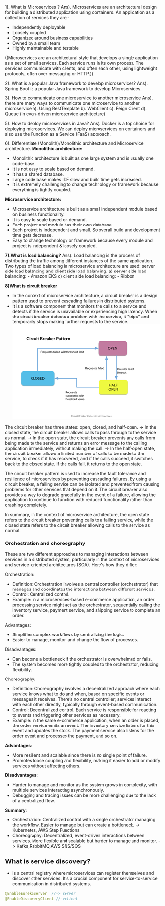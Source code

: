 
1). What is Microservices ?
Ans). Microservices are an architectural design for building a distributed application using containers.
An application as a collection of services they are:-
* Independently deployable
* Loosely coupled
* Organized around business capabilities
* Owned by a small team
* Highly maintainable and testable

((Microservices are an architectural style that develops a single application as a set of small services.
Each service runs in its own process. The services communicate with clients, and often each other,
using lightweight protocols, often over messaging or HTTP.))

2). What is a popular Java framework to develop microservices?
Ans). Spring Boot is a popular Java framework to develop Microservices.

3). How to communicate one microservice to another microservice
Ans). there are many ways to communicate one microservice to another microservice
a). Using RestTemplate
b). WebClient
c). Feign Client
d). Queue (in even-driven microservice architecture)

5). How to deploy microservices in Java?
Ans). Docker is a top choice for deploying microservices. We can deploy microservices on containers and
also use the Function as a Service (FaaS) approach.

6). Differentiate (Monolith)/Monolithic architecture and Microservice architecture.
**Monolithic architecture:**
- Monolithic architecture is built as one large system and is usually one code-base.
- It is not easy to scale based on demand.
- It has a shared database.
- Large code base makes IDE slow and build time gets increased.
- It is extremely challenging to change technology or framework because everything is tightly coupled.

**Microservice architecture:**
- Microservice architecture is built as a small independent module based on business functionality.
- It is easy to scale based on demand.
- Each project and module has their own database.
- Each project is independent and small. So overall build and development time gets decrease.
- Easy to change technology or framework because every module and project is independent & loosely coupled.

**7).What is load balancing?**
Ans). Load balancing is the process of distributing the traffic among different instances of the same application.
Two types of load balancing in microservice architecture are used: server side load balancing and client side load
balancing.
a) server side load balancing: - Amazon EKS
c) client side load balancing: - Ribbon

**8)What is circuit breaker**
* In the context of microservice architecture, a circuit breaker is a design pattern used to prevent cascading failures
in distributed systems.
* It is a software component that monitors the calls to a service and detects if the service is unavailable or
experiencing high latency.
When the circuit breaker detects a problem with the service, it "trips" and temporarily stops making further requests to
the service.
![img_6.png](..%2Fimages%2Fmicro-services%2Fimg_6.png)

The circuit breaker has three states: open, closed, and half-open.
-> In the closed state, the circuit breaker allows calls to pass through to the service as normal.
-> In the open state, the circuit breaker prevents any calls from being made to the service and returns an error message
to the calling application immediately, without making the call.
-> In the half-open state, the circuit breaker allows a limited number of calls to be made to the service, to check if
it has recovered,
and if the calls succeed, it switches back to the closed state. If the calls fail, it returns to the open state.

The circuit breaker pattern is used to increase the fault tolerance and resilience of microservices by preventing
cascading failures.
By using a circuit breaker, a failing service can be isolated and prevented from causing problems for other services
that depend on it.
The circuit breaker also provides a way to degrade gracefully in the event of a failure, allowing the application to
continue
to function with reduced functionality rather than crashing completely.

In summary, in the context of microservice architecture, the open state refers to the circuit breaker preventing calls
to a failing service,
while the closed state refers to the circuit breaker allowing calls to the service as normal.

### Orchestration and choreography

These are two different approaches to managing interactions between services in a distributed system, particularly in
the context of microservices and service-oriented architectures (SOA). Here's how they differ:

Orchestration:

* Definition: Orchestration involves a central controller (orchestrator) that manages and coordinates the interactions
  between different services.
* Control: Centralized control.
* Example: In a microservices-based e-commerce application, an order processing service might act as the orchestrator,
  sequentially calling the inventory service, payment service, and shipping service to complete an order.

Advantages:

* Simplifies complex workflows by centralizing the logic.
* Easier to manage, monitor, and change the flow of processes.

Disadvantages:

* Can become a bottleneck if the orchestrator is overwhelmed or fails.
* The system becomes more tightly coupled to the orchestrator, reducing flexibility.

Choreography:

* Definition: Choreography involves a decentralized approach where each service knows what to do and when,
  based on specific events or messages it receives. There’s no central controller; services interact with each other
  directly,
  typically through event-based communication.
* Control: Decentralized control. Each service is responsible for reacting to events and triggering other services as
  necessary.
* Example: In the same e-commerce application, when an order is placed, the order service emits an event.
  The inventory service listens for this event and updates the stock. The payment service also listens for the order
  event and processes the payment,
  and so on.

**Advantages**:
* More resilient and scalable since there is no single point of failure.
* Promotes loose coupling and flexibility, making it easier to add or modify services without affecting others.

**Disadvantages**:
* Harder to manage and monitor as the system grows in complexity, with multiple services interacting asynchronously.
* Debugging and tracing issues can be more challenging due to the lack of a centralized flow.

**Summary**:

* Orchestration: Centralized control with a single orchestrator managing the workflow. Easier to manage but can create a
  bottleneck.
  -> Kubernetes, AWS Step Functions
* Choreography: Decentralized, event-driven interactions between services. More flexible and scalable but harder to
  manage and monitor.
  -> Kafka,RabbitMQ,AWS SNS/SQS

## What is service discovery?

* is a central registry where microservices can register themselves and discover other services. It's 
a crucial component for service-to-service communication in distributed systems.
```java
@EnableEurekaServer  //-> server
@EnableDiscoveryClient //->client
```




